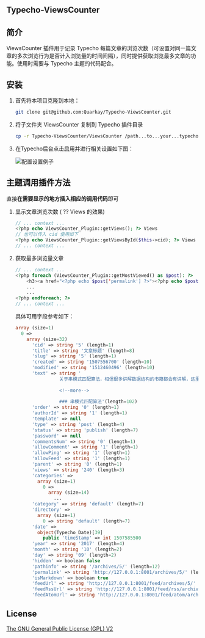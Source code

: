 Typecho-ViewsCounter
----

## 简介

ViewsCounter 插件用于记录 Typecho 每篇文章的浏览次数（可设置对同一篇文章的多次浏览行为是否计入浏览量的时间间隔），同时提供获取浏览最多文章的功能。使用时需要与 Typecho 主题的代码配合。

## 安装

1. 首先将本项目克隆到本地：

    ```bash
    git clone git@github.com:Quarkay/Typecho-ViewsCounter.git
    ```

2. 将子文件夹 ViewsCounter 复制到 Typecho 插件目录

    ```bash
    cp -r Typecho-ViewsCounter/ViewsCounter /path...to...your...typecho/usr/plugins/
    ```
    
3. 在Typecho后台点击启用并进行相关设置如下图：

    <img src="https://raw.githubusercontent.com/Quarkay/Typecho-ViewsCounter/master/config_example.png" alt="配置设置例子">

## 主题调用插件方法

直接**在需要显示的地方插入相应的调用代码**即可

1. 显示文章浏览次数 ( ?? Views 的效果)

    ```php
    // ... context ...
    <?php echo ViewsCounter_Plugin::getViews(); ?> Views
    // 也可以传入 cid 使用如下
    <?php echo ViewsCounter_Plugin::getViewsById($this->cid); ?> Views
    // ... context ...
    ```

2. 获取最多浏览量文章

    ```php
    // ... context ...
    <?php foreach (ViewsCounter_Plugin::getMostViewed() as $post): ?>
        <h3><a href="<?php echo $post['permalink'] ?>"><?php echo $post['title'] ?></a></h3>
        ...
        ...
    <?php endforeach; ?>
    // ... context ...
    ```
    具体可用字段参考如下：
    
    ```php
    array (size=1)
      0 => 
        array (size=32)
          'cid' => string '5' (length=1)
          'title' => string '文章标题' (length=8)
          'slug' => string '5' (length=1)
          'created' => string '1507556700' (length=10)
          'modified' => string '1512460496' (length=10)
          'text' => string '
                    关于串模式匹配算法，相信很多讲解数据结构的书籍都会有讲解，这里先大概提一下。
                    
                    <!--more-->
                    
                    ### 串模式匹配算法'(length=102)
          'order' => string '0' (length=1)
          'authorId' => string '1' (length=1)
          'template' => null
          'type' => string 'post' (length=4)
          'status' => string 'publish' (length=7)
          'password' => null
          'commentsNum' => string '0' (length=1)
          'allowComment' => string '1' (length=1)
          'allowPing' => string '1' (length=1)
          'allowFeed' => string '1' (length=1)
          'parent' => string '0' (length=1)
          'views' => string '240' (length=3)
          'categories' => 
            array (size=1)
              0 => 
                array (size=14)
                  ...
          'category' => string 'default' (length=7)
          'directory' => 
            array (size=1)
              0 => string 'default' (length=7)
          'date' => 
            object(Typecho_Date)[39]
              public 'timeStamp' => int 1507585500
          'year' => string '2017' (length=4)
          'month' => string '10' (length=2)
          'day' => string '09' (length=2)
          'hidden' => boolean false
          'pathinfo' => string '/archives/5/' (length=12)
          'permalink' => string 'http://127.0.0.1:8001/archives/5/' (length=33)
          'isMarkdown' => boolean true
          'feedUrl' => string 'http://127.0.0.1:8001/feed/archives/5/' (length=38)
          'feedRssUrl' => string 'http://127.0.0.1:8001/feed/rss/archives/5/' (length=42)
          'feedAtomUrl' => string 'http://127.0.0.1:8001/feed/atom/archives/5/' (length=43)
    ```
    
## License

<a href="https://github.com/Quarkay/Typecho-SimpleCDN/blob/master/LICENSE.txt">The GNU General Public License (GPL) V2</a>